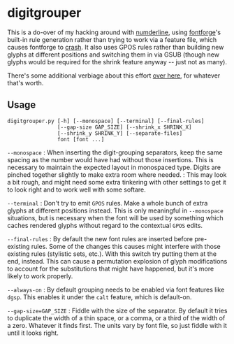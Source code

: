 # digitgrouper

This is a do-over of my hacking around with
[numderline](https://github.com/trishume/numderline), using
[fontforge][]'s built-in rule generation rather than trying to work
via a feature file, which causes fontforge to
[crash](https://github.com/fontforge/fontforge/issues/2881).  It also
uses GPOS rules rather than building new glyphs at different positions
and switching them in via GSUB (though new glyphs would be required for
the shrink feature anyway -- just not as many).

There's some additional verbiage about this effort [over
here](https://www.xn--tkuka-m3a3v.dev/thousand-separators-in-font/), for whatever that's worth.

## Usage
```
digitgrouper.py [-h] [--monospace] [--terminal] [--final-rules]
                [--gap-size GAP_SIZE] [--shrink_x SHRINK_X]
                [--shrink_y SHRINK_Y] [--separate-files]
                font [font ...]
```

`--monospace`
: When inserting the digit-grouping separators, keep the same spacing as
  the number would have had without those insertions.  This is necessary
  to maintain the expected layout in monospaced type.  Digits are pinched
  together slightly to make extra room where needed.
: This may look a bit rough, and might need some extra tinkering with
  other settings to get it to look right and to work well with some
  softare.

`--terminal`
: Don't try to emit `GPOS` rules.  Make a whole bunch of extra glyphs at
  different positions instead.  This is only meaningful in `--monospace`
  situations, but is necessary when the font will be used by something
  which caches rendered glyphs without regard to the contextual `GPOS`
  edits.

`--final-rules`
: By default the new font rules are inserted before pre-existing rules.
  Some of the changes this causes might interfere with those existing
  rules (stylistic sets, etc.).  With this switch try putting them at the
  end, instead.  This can cause a permutation explosion of glyph
  modifications to account for the substitutions that might have happened,
  but it's more likely to work properly.

`--always-on`
: By default grouping needs to be enabled via font features like `dgsp`.
  This enables it under the `calt` feature, which is default-on.

`--gap-size=GAP_SIZE`
: Fiddle with the size of the separator.  By default it tries to
  duplicate the width of a thin space, or a comma, or a third of the width
  of a zero.  Whatever it finds first.  The units vary by font file, so
  just fiddle with it until it looks right.


[fontforge]: <https://fontforge.org/>
